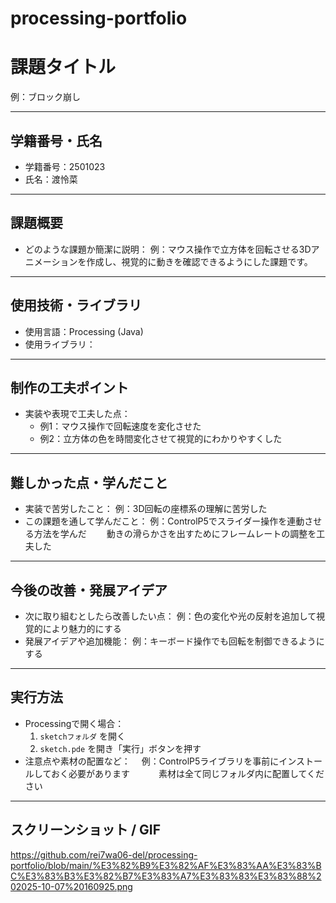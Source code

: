 # processing-portfolio
# 課題タイトル
例：ブロック崩し

---

## 学籍番号・氏名
- 学籍番号：2501023
- 氏名：渡怜菜

---

## 課題概要
- どのような課題か簡潔に説明：
  例：マウス操作で立方体を回転させる3Dアニメーションを作成し、視覚的に動きを確認できるようにした課題です。

---

## 使用技術・ライブラリ
- 使用言語：Processing (Java)
- 使用ライブラリ：
  

---

## 制作の工夫ポイント
- 実装や表現で工夫した点：
  - 例1：マウス操作で回転速度を変化させた
  - 例2：立方体の色を時間変化させて視覚的にわかりやすくした

---

## 難しかった点・学んだこと
- 実装で苦労したこと：
  例：3D回転の座標系の理解に苦労した  
- この課題を通して学んだこと：
  例：ControlP5でスライダー操作を連動させる方法を学んだ
  　　動きの滑らかさを出すためにフレームレートの調整を工夫した

---

## 今後の改善・発展アイデア
- 次に取り組むとしたら改善したい点：
  例：色の変化や光の反射を追加して視覚的により魅力的にする
- 発展アイデアや追加機能：
  例：キーボード操作でも回転を制御できるようにする

---

## 実行方法
- Processingで開く場合：
  1. `sketchフォルダ` を開く
  2. `sketch.pde` を開き「実行」ボタンを押す
- 注意点や素材の配置など：
　例：ControlP5ライブラリを事前にインストールしておく必要があります
　　　素材は全て同じフォルダ内に配置してください
---

## スクリーンショット / GIF
https://github.com/rei7wa06-del/processing-portfolio/blob/main/%E3%82%B9%E3%82%AF%E3%83%AA%E3%83%BC%E3%83%B3%E3%82%B7%E3%83%A7%E3%83%83%E3%83%88%202025-10-07%20160925.png

